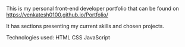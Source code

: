 This is my personal front-end developer portfolio that can be found on https://venkatesh0100.github.io/Portfolio/

It has sections presenting my current skills and chosen projects.

Technologies used:
HTML
CSS
JavaScript
